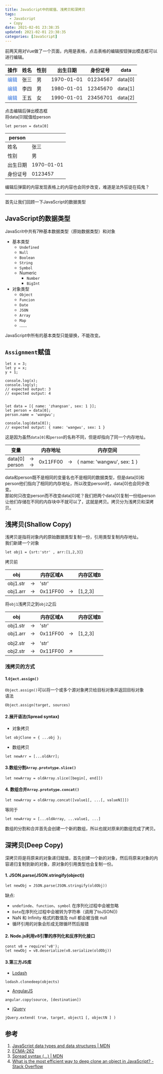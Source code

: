 ```yaml
---
title: JavaScript中的赋值、浅拷贝和深拷贝
tags:
  - JavaScript
  - Copy
date: 2021-02-01 23:38:35
updated: 2021-02-01 23:38:35
categories: [JavaScript]
---
```


前两天用对Vue做了一个页面，内用是表格，点击表格的编辑按钮弹出模态框可以进行编辑。  

|操作|姓名|性别|出生日期|身份证号|data|
|--|--|--|--|--|--|
|<font color="#3273dc">编辑</font>|张三|男|1970-01-01|01234567|data[0]|
|<font color="#3273dc">编辑</font>|李四|男|1980-01-01|12345670|data[1]|
|<font color="#3273dc">编辑</font>|王五|女|1990-01-01|23456701|data[2]|

点击编辑后弹出模态框  
将data[0]赋值给person

```
let person = data[0]
```
|person||
|--|--|
|姓名|张三|
|性别|男|
|出生日期|1970-01-01|
|身份证号|0123457|

编辑后弹窗的内容发现表格上的内容也会同步改变，难道是法外狂徒在捣鬼？  

***

首先让我们回顾一下JavaScript的数据类型

## JavaScript的数据类型

JavaScrit中共有7种基本数据类型（原始数据类型）和对象  

- 基本类型
    - `Undefined`
    - `Null`
    - `Boolean`
    - `String`
    - `Symbol`
    - Numeric
        - `Number`
        - `BigInt`
- 对象类型
    - `Object`
    - `Funcion`
    - `Date`
    - `JSON`
    - `Array`
    - `Map`
    - ......  

JavaScript中所有的基本类型只能替换，不能改变。

## `Assignment`赋值

```
let x = 3;
let y = x;
y + 1;

console.log(x);
console.log(y);
// expected output: 3
// expected output: 4


let data = [{ name: 'zhangsan', sex: 1 }];
let person = data[0];
person.name = 'wangwu';

console.log(data[0]);
// expected output: { name: 'wangwu', sex: 1 }

```
这是因为虽然`data[0]`和`person`的名称不同，但是却指向了同一个内存地址。  

|变量||内存地址||内存空间|
|--|--|--|--|--|
|data[0]<br>person|&rarr;<br>&rarr;|0x11FF00|&rarr;|{ name: 'wangwu', sex: 1 }|  

data和person既不是相同的变量名也不是相同的数据类型，但是data[0]和person他们指向了相同的内存地址，所以改变person时，data[0]也会同步改变。  
那如何只改变person而不改变data[0]呢？我们把两个data[0]复制一份给person让他们存储在不同的内存块中不就可以了，这就是拷贝。拷贝分为浅拷贝和深拷贝。

## 浅拷贝(Shallow Copy)

浅拷贝是指将对象内的原始数据类型复制一份，引用类型复制内存地址。  
我们新建一个对象

```
let obj1 = {srt:'str' , arr:[1,2,3]}
```

拷贝前  

|obj||内存区域A||内存区域B|
|--|--|--|--|--|
|obj1.str|&rarr;|'str'|||
|obj1.arr|&rarr;|0x11FF00|&rarr;|[1,2,3]|  

将`obj1`浅拷贝之到`obj2`之后  

|obj||内存区域A||内存区域B|
|--|--|--|--|--|
|obj1.str|&rarr;|'str'|||
|obj1.arr|&rarr;|0x11FF00|&rarr;|[1,2,3]|
|||||
|obj2.str|&rarr;|'str'|||
|obj2.str|&rarr;|0x11FF00|↗||

### 浅拷贝的方式  

#### 1.`Oject.assign()`

`Object.assign()`可以将一个或多个源对象拷贝给目标对象并返回目标对象  
语法
```
Object.assign(target, sources)
```

#### 2.展开语法(Spread syntax)

- 对象拷贝  

```
let objClone = { ...obj };
```

- 数组拷贝  

```
let newArr = [...oldArr];
```

#### 3.数组分割`Array.prototype.slice()`  

```
let newArray = oldArray.slice([begin[, end]])
```

#### 4. 数组合并`Array.prototype.concat()`

```
let newArray = oldArray.concat([value1[, ...[, valueN]]])
```

等同于

```
let newArray = [...oldArray, ...value1, ...]
```

数组的分割和合并首先会创建一个新的数组，所以也就对原来的数组完成了拷贝。

## 深拷贝(Deep Copy)

深拷贝将是将原来的对象递归赋值，首先创建一个新的对象，然后将原来对象的内容递归复制到新的对象，原对象的引用类型也会复制一份。  

#### 1. JSON.parse(JSON.stringify(object))

```
let newObj = JSON.parse(JSON.stringify(oldObj))
```

缺点:  
- `undefinde`、`function`、`symbol` 在序列化过程中会被忽略
- `Date`在序列化过程中会被转为字符串（调用了toJSON())
- NaN 和 Infinity 格式的数值及 null 都会被当做 null
- 循环引用的对象会形成无限循环然后报错  

#### 2. Node.js利用v8引擎的序列化和反序列化接口

```
const v8 = require('v8');
let newObj = v8.deserialize(v8.serialize(oldObj))
```

#### 3.第三方JS库

- [Lodash](https://lodash.com/docs#cloneDeep)

```
lodash.clonedeep(objects)
```

- [AngularJS](https://docs.angularjs.org/api/ng/function/angular.copy)

```
angular.copy(source, [destination])
```

- [jQuery](https://api.jquery.com/jquery.extend/#jQuery-extend-deep-target-object1-objectN)

```
jQuery.extend( true, target, object1 [, objectN ] )
```

## 参考

1.  [JavaScript data types and data structures | MDN](https://developer.mozilla.org/en-US/docs/Web/JavaScript/Data_structures)
1. [ECMA-262](https://tc39.es/ecma262/)
1. [Spread syntax (...) | MDN](https://developer.mozilla.org/en-US/docs/Web/JavaScript/Reference/Operators/Spread_syntax)
1. [What is the most efficient way to deep clone an object in JavaScript? - Stack Overflow](https://stackoverflow.com/questions/122102/what-is-the-most-efficient-way-to-deep-clone-an-object-in-javascript/10916838#10916838)